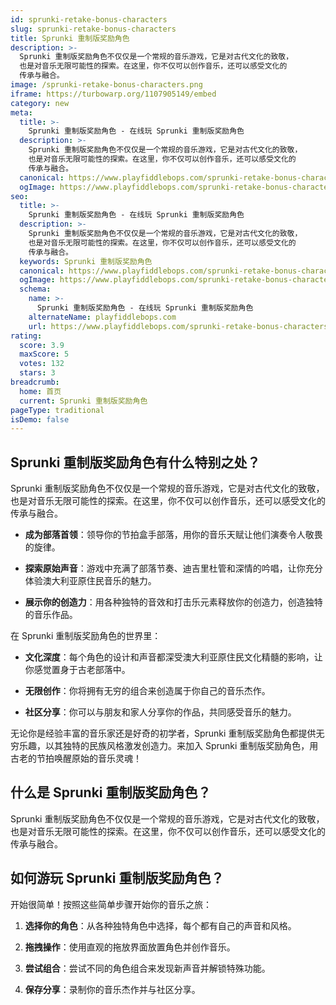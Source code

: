 ```yaml
---
id: sprunki-retake-bonus-characters
slug: sprunki-retake-bonus-characters
title: Sprunki 重制版奖励角色
description: >-
  Sprunki 重制版奖励角色不仅仅是一个常规的音乐游戏，它是对古代文化的致敬，
  也是对音乐无限可能性的探索。在这里，你不仅可以创作音乐，还可以感受文化的
  传承与融合。
image: /sprunki-retake-bonus-characters.png
iframe: https://turbowarp.org/1107905149/embed
category: new
meta:
  title: >-
    Sprunki 重制版奖励角色 - 在线玩 Sprunki 重制版奖励角色
  description: >-
    Sprunki 重制版奖励角色不仅仅是一个常规的音乐游戏，它是对古代文化的致敬，
    也是对音乐无限可能性的探索。在这里，你不仅可以创作音乐，还可以感受文化的
    传承与融合。
  canonical: https://www.playfiddlebops.com/sprunki-retake-bonus-characters/
  ogImage: https://www.playfiddlebops.com/sprunki-retake-bonus-characters.png
seo:
  title: >-
    Sprunki 重制版奖励角色 - 在线玩 Sprunki 重制版奖励角色
  description: >-
    Sprunki 重制版奖励角色不仅仅是一个常规的音乐游戏，它是对古代文化的致敬，
    也是对音乐无限可能性的探索。在这里，你不仅可以创作音乐，还可以感受文化的
    传承与融合。
  keywords: Sprunki 重制版奖励角色
  canonical: https://www.playfiddlebops.com/sprunki-retake-bonus-characters/
  ogImage: https://www.playfiddlebops.com/sprunki-retake-bonus-characters.png
  schema:
    name: >-
      Sprunki 重制版奖励角色 - 在线玩 Sprunki 重制版奖励角色
    alternateName: playfiddlebops.com
    url: https://www.playfiddlebops.com/sprunki-retake-bonus-characters/
rating:
  score: 3.9
  maxScore: 5
  votes: 132
  stars: 3
breadcrumb:
  home: 首页
  current: Sprunki 重制版奖励角色
pageType: traditional
isDemo: false
---
```


## Sprunki 重制版奖励角色有什么特别之处？

Sprunki 重制版奖励角色不仅仅是一个常规的音乐游戏，它是对古代文化的致敬，也是对音乐无限可能性的探索。在这里，你不仅可以创作音乐，还可以感受文化的传承与融合。

- **成为部落首领**：领导你的节拍盒手部落，用你的音乐天赋让他们演奏令人敬畏的旋律。

- **探索原始声音**：游戏中充满了部落节奏、迪吉里杜管和深情的吟唱，让你充分体验澳大利亚原住民音乐的魅力。

- **展示你的创造力**：用各种独特的音效和打击乐元素释放你的创造力，创造独特的音乐作品。

在 Sprunki 重制版奖励角色的世界里：

- **文化深度**：每个角色的设计和声音都深受澳大利亚原住民文化精髓的影响，让你感觉置身于古老部落中。

- **无限创作**：你将拥有无穷的组合来创造属于你自己的音乐杰作。

- **社区分享**：你可以与朋友和家人分享你的作品，共同感受音乐的魅力。

无论你是经验丰富的音乐家还是好奇的初学者，Sprunki 重制版奖励角色都提供无穷乐趣，以其独特的民族风格激发创造力。来加入 Sprunki 重制版奖励角色，用古老的节拍唤醒原始的音乐灵魂！

## 什么是 Sprunki 重制版奖励角色？

Sprunki 重制版奖励角色不仅仅是一个常规的音乐游戏，它是对古代文化的致敬，也是对音乐无限可能性的探索。在这里，你不仅可以创作音乐，还可以感受文化的传承与融合。

## 如何游玩 Sprunki 重制版奖励角色？

开始很简单！按照这些简单步骤开始你的音乐之旅：

1. **选择你的角色**：从各种独特角色中选择，每个都有自己的声音和风格。

1. **拖拽操作**：使用直观的拖放界面放置角色并创作音乐。

1. **尝试组合**：尝试不同的角色组合来发现新声音并解锁特殊功能。

1. **保存分享**：录制你的音乐杰作并与社区分享。